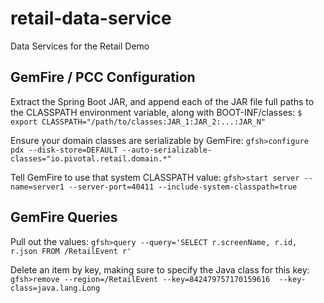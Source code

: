 # retail-data-service
Data Services for the Retail Demo

## GemFire / PCC Configuration

Extract the Spring Boot JAR, and append each of the JAR file full paths to the CLASSPATH environment variable, along with BOOT-INF/classes:
`$ export CLASSPATH="/path/to/classes:JAR_1:JAR_2:...:JAR_N"`

Ensure your domain classes are serializable by GemFire:
`gfsh>configure pdx --disk-store=DEFAULT --auto-serializable-classes="io.pivotal.retail.domain.*"`

Tell GemFire to use that system CLASSPATH value:
`gfsh>start server --name=server1 --server-port=40411 --include-system-classpath=true`

## GemFire Queries

Pull out the values:
`gfsh>query --query='SELECT r.screenName, r.id, r.json FROM /RetailEvent r'`

Delete an item by key, making sure to specify the Java class for this key:
`gfsh>remove --region=/RetailEvent --key=842479757170159616  --key-class=java.lang.Long`


